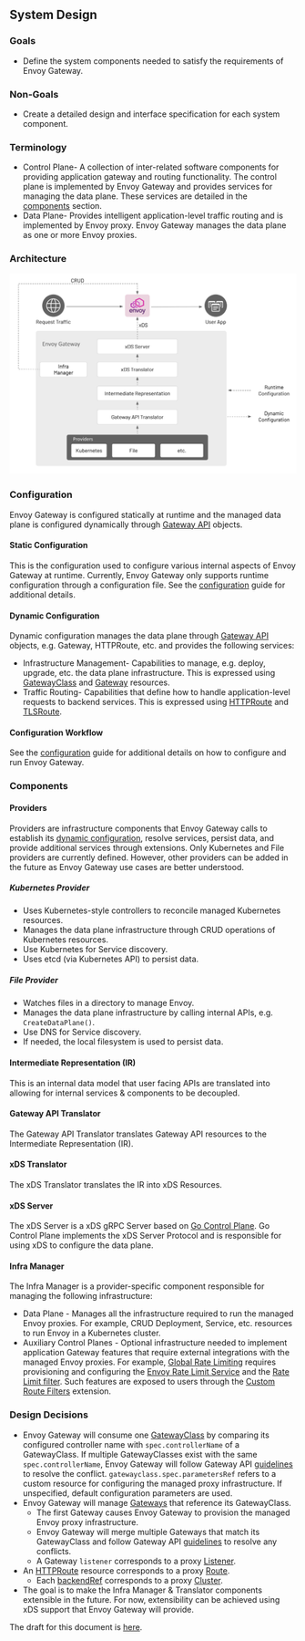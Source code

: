 ## System Design

### Goals
* Define the system components needed to satisfy the requirements of Envoy Gateway.

### Non-Goals
* Create a detailed design and interface specification for each system component.

### Terminology
* Control Plane- A collection of inter-related software components for providing application gateway and routing
  functionality. The control plane is implemented by Envoy Gateway and provides services for managing the data plane.
  These services are detailed in the [components](#components) section.
* Data Plane- Provides intelligent application-level traffic routing and is implemented by Envoy proxy. Envoy Gateway
  manages the data plane as one or more Envoy proxies.

### Architecture
![Architecture](../images/architecture.png)

### Configuration
Envoy Gateway is configured statically at runtime and the managed data plane is configured dynamically through
[Gateway API][gw_api] objects.

#### Static Configuration
This is the configuration used to configure various internal aspects of Envoy Gateway at runtime. Currently, Envoy
Gateway only supports runtime configuration through a configuration file. See the [configuration](../CONFIG.md) guide
for additional details.

#### Dynamic Configuration
Dynamic configuration manages the data plane through [Gateway API][gw_api] objects, e.g. Gateway, HTTPRoute, etc. and
provides the following services:
* Infrastructure Management- Capabilities to manage, e.g. deploy, upgrade, etc. the data plane infrastructure. This is
  expressed using [GatewayClass][gc] and [Gateway][gw] resources.
* Traffic Routing- Capabilities that define how to handle application-level requests to backend services. This is
  expressed using [HTTPRoute][hroute] and [TLSRoute][troute].

#### Configuration Workflow
See the [configuration](../CONFIG.md) guide for additional details on how to configure and run Envoy Gateway.

### Components

#### Providers
Providers are infrastructure components that Envoy Gateway calls to establish its
[dynamic configuration](#dynamic-configuration), resolve services, persist data, and provide additional services through
extensions. Only Kubernetes and File providers are currently defined. However, other providers can be added in the
future as Envoy Gateway use cases are better understood.

##### Kubernetes Provider
* Uses Kubernetes-style controllers to reconcile managed Kubernetes resources.
* Manages the data plane infrastructure through CRUD operations of Kubernetes resources.
* Use Kubernetes for Service discovery.
* Uses etcd (via Kubernetes API) to persist data.

##### File Provider

* Watches files in a directory to manage Envoy.
* Manages the data plane infrastructure by calling internal APIs, e.g. `CreateDataPlane()`.
* Use DNS for Service discovery.
* If needed, the local filesystem is used to persist data.

#### Intermediate Representation (IR)
This is an internal data model that user facing APIs are translated into allowing for internal services & components to
be decoupled.

#### Gateway API Translator
The Gateway API Translator translates Gateway API resources to the Intermediate Representation (IR).

#### xDS Translator
The xDS Translator translates the IR into xDS Resources.

#### xDS Server
The xDS Server is a xDS gRPC Server based on [Go Control Plane][go_cp]. Go Control Plane implements the xDS Server
Protocol and is responsible for using xDS to configure the data plane.

#### Infra Manager
The Infra Manager is a provider-specific component responsible for managing the following infrastructure:

* Data Plane - Manages all the infrastructure required to run the managed Envoy proxies. For example, CRUD Deployment,
  Service, etc. resources to run Envoy in a Kubernetes cluster.
* Auxiliary Control Planes - Optional infrastructure needed to implement application Gateway features that require
  external integrations with the managed Envoy proxies. For example, [Global Rate Limiting][grl] requires provisioning
  and configuring the [Envoy Rate Limit Service][rls] and the [Rate Limit filter][rlf]. Such features are exposed to
  users through the [Custom Route Filters][crf] extension.

### Design Decisions
* Envoy Gateway will consume one [GatewayClass][gc] by comparing its configured controller name with
  `spec.controllerName` of a GatewayClass. If multiple GatewayClasses exist with the same `spec.controllerName`, Envoy
  Gateway will follow Gateway API [guidelines][gwapi_conflicts] to resolve the conflict.
  `gatewayclass.spec.parametersRef` refers to a custom resource for configuring the managed proxy infrastructure. If
  unspecified, default configuration parameters are used.
* Envoy Gateway will manage [Gateways][gw] that reference its GatewayClass.
  * The first Gateway causes Envoy Gateway to provision the managed Envoy proxy infrastructure.
  * Envoy Gateway will merge multiple Gateways that match its GatewayClass and follow Gateway API
    [guidelines][gwapi_conflicts] to resolve any conflicts.
  * A Gateway `listener` corresponds to a proxy [Listener][listener].
* An [HTTPRoute][hroute] resource corresponds to a proxy [Route][route].
  * Each [backendRef][be_ref] corresponds to a proxy [Cluster][cluster].
* The goal is to make the Infra Manager & Translator components extensible in the future. For now, extensibility can be
  achieved using xDS support that Envoy Gateway will provide.

The draft for this document is [here][draft_design].

[gw_api]: https://gateway-api.sigs.k8s.io
[gc]: https://gateway-api.sigs.k8s.io/concepts/api-overview/#gatewayclass
[gw]: https://gateway-api.sigs.k8s.io/concepts/api-overview/#gateway
[hroute]: https://gateway-api.sigs.k8s.io/concepts/api-overview/#httproute
[troute]: https://gateway-api.sigs.k8s.io/concepts/api-overview/#tlsroute
[go_cp]: https://github.com/envoyproxy/go-control-plane
[grl]: https://www.envoyproxy.io/docs/envoy/latest/intro/arch_overview/other_features/global_rate_limiting
[rls]: https://github.com/envoyproxy/ratelimit
[rlf]: https://www.envoyproxy.io/docs/envoy/latest/api-v3/extensions/filters/http/ratelimit/v3/rate_limit.proto#envoy-v3-api-msg-extensions-filters-http-ratelimit-v3-ratelimit
[crf]: https://gateway-api.sigs.k8s.io/v1alpha2/api-types/httproute/#filters-optional
[gwapi_conflicts]: https://gateway-api.sigs.k8s.io/concepts/guidelines/#conflicts
[listener]: https://www.envoyproxy.io/docs/envoy/latest/configuration/listeners/listeners#config-listeners
[route]: https://www.envoyproxy.io/docs/envoy/latest/api-v3/config/route/v3/route.proto#config-route-v3-routeconfiguration
[be_ref]: https://gateway-api.sigs.k8s.io/v1alpha2/api-types/httproute/#backendrefs-optional
[cluster]: https://www.envoyproxy.io/docs/envoy/latest/api-v3/config/cluster/v3/cluster.proto#config-cluster-v3-cluster
[draft_design]: https://docs.google.com/document/d/1riyTPPYuvNzIhBdrAX8dpfxTmcobWZDSYTTB5NeybuY/edit
